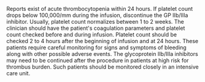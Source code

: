 Reports exist of acute thrombocytopenia within 24 hours. If platelet count drops below 100,000/mm during the infusion, discontinue the GP IIb/IIIa inhibitor. Usually, platelet count normalizes between 1 to 2 weeks. The clinician should have the patient's coagulation parameters and platelet count checked before and during infusion. Platelet count should be checked 2 to 4 hours after the beginning of infusion and at 24 hours. These patients require careful monitoring for signs and symptoms of bleeding along with other possible adverse events. The glycoprotein IIb/IIIa inhibitors may need to be continued after the procedure in patients at high risk for thrombus burden. Such patients should be monitored closely in an intensive care unit.